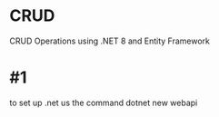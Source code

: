 # CRUD
CRUD Operations using .NET 8 and Entity Framework
<br>
<h1>#1</h1>
<p>to set up .net us the command dotnet new webapi</p>